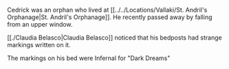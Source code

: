 Cedrick was an orphan who lived at [[../../Locations/Vallaki/St. Andril's Orphanage|St. Andril's Orphanage]]. He recently passed away by falling from an upper window.

[[./Claudia Belasco|Claudia Belasco]] noticed that his bedposts had strange markings written on it.

The markings on his bed were Infernal for "Dark Dreams"